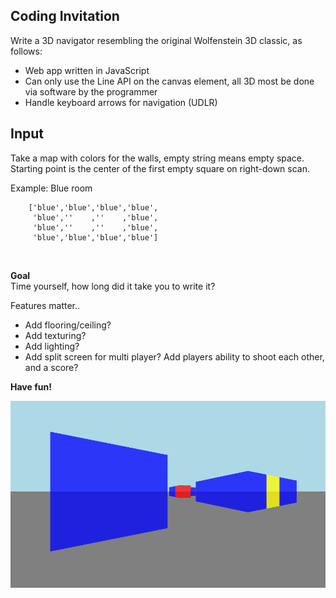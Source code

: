 
Coding Invitation
-----------------

Write a 3D navigator resembling the original Wolfenstein 3D classic, as follows:
- Web app written in JavaScript
- Can only use the Line API on the canvas element, all 3D most be done via software by the programmer
- Handle keyboard arrows for navigation (UDLR)<br />

Input
-
  Take a map with colors for the walls, empty string means empty space. 
  Starting point is the center of the first empty square on right-down scan.<br />
  
  Example: Blue room<br />
```
    ['blue','blue','blue','blue',
     'blue',''    ,''    ,'blue',
     'blue',''    ,''    ,'blue',
     'blue','blue','blue','blue']
```
<br />

**Goal**<br />
  Time yourself, how long did it take you to write it?<br />

Features matter..<br />
- Add flooring/ceiling?
- Add texturing?
- Add lighting?
- Add split screen for multi player?
    Add players ability to shoot each other, and a score?<br />
    
**Have fun!**<br />
  
![Sample](/Sample.png?raw=true)

